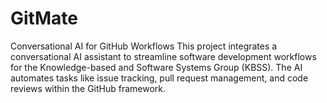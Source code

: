# GitMate
 Conversational AI for GitHub Workflows This project integrates a conversational AI assistant to streamline software development workflows for the Knowledge-based and Software Systems Group (KBSS). The AI automates tasks like issue tracking, pull request management, and code reviews within the GitHub framework.
